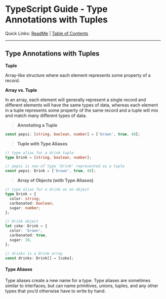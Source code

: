 # TypeScript Guide - Type Annotations with Tuples
Quick Links: [ReadMe](../README.md) | [Table of Contents](./docs/00-index.md)

---

## Type Annotations with Tuples

**Tuple**

Array-like structure where each element represents some property of a record.

**Array vs. Tuple**

In an array, each element will generally represent a single record and different elements will have the same types of data, whereas each element in a tuple represents some property of the same record and a tuple will mix and match many different types of data.


> **Annotating a Tuple**

```ts
const pepsi: [string, boolean, number] = ['brown', true, 40];
```

> **Tuple with Type Aliases**

```ts
// type alias for a drink tuple
type Drink = [string, boolean, number];

// pepsi is now of type 'Drink' represented as a tuple
const pepsi: Drink = ['brown', true, 40];
```

> **Array of Objects (with Type Aliases)**

```ts
// type alias for a drink as an object
type Drink = {
  color: string;
  carbonated: boolean;
  sugar: number;
};

// Drink object
let coke: Drink = {
  color: 'brown',
  carbonated: true,
  sugar: 38,
};

// drinks is a Drink array
const drinks: Drink[] = [coke];
```


#### Type Aliases

Type aliases create a new name for a type. Type aliases are sometimes similar to interfaces, but can name primitives, unions, tuples, and any other types that you’d otherwise have to write by hand.